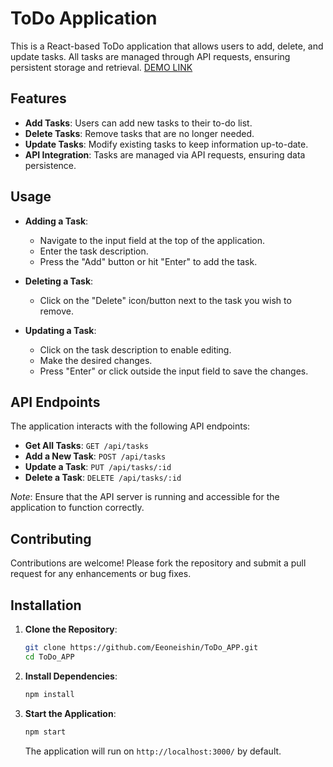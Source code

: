 # ToDo Application

This is a React-based ToDo application that allows users to add, delete, and update tasks. All tasks are managed through API requests, ensuring persistent storage and retrieval.
[DEMO LINK](https://eeoneishin.github.io/ToDo_APP/)

## Features

- **Add Tasks**: Users can add new tasks to their to-do list.
- **Delete Tasks**: Remove tasks that are no longer needed.
- **Update Tasks**: Modify existing tasks to keep information up-to-date.
- **API Integration**: Tasks are managed via API requests, ensuring data persistence.

## Usage

- **Adding a Task**:
  - Navigate to the input field at the top of the application.
  - Enter the task description.
  - Press the "Add" button or hit "Enter" to add the task.

- **Deleting a Task**:
  - Click on the "Delete" icon/button next to the task you wish to remove.

- **Updating a Task**:
  - Click on the task description to enable editing.
  - Make the desired changes.
  - Press "Enter" or click outside the input field to save the changes.

## API Endpoints

The application interacts with the following API endpoints:

- **Get All Tasks**: `GET /api/tasks`
- **Add a New Task**: `POST /api/tasks`
- **Update a Task**: `PUT /api/tasks/:id`
- **Delete a Task**: `DELETE /api/tasks/:id`

*Note*: Ensure that the API server is running and accessible for the application to function correctly.

## Contributing

Contributions are welcome! Please fork the repository and submit a pull request for any enhancements or bug fixes.

## Installation

1. **Clone the Repository**:
   ```bash
   git clone https://github.com/Eeoneishin/ToDo_APP.git
   cd ToDo_APP
   ```
2. **Install Dependencies**:
   ```bash
   npm install
   ```
3. **Start the Application**:
   ```bash
   npm start
   ```
   The application will run on `http://localhost:3000/` by default.
